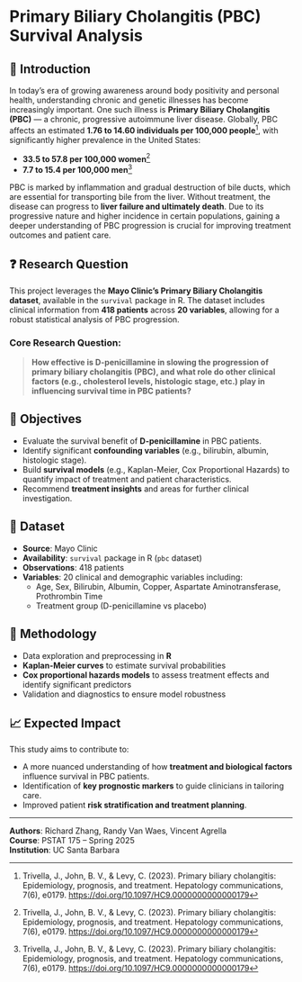 # Primary Biliary Cholangitis (PBC) Survival Analysis

## 📌 Introduction

In today’s era of growing awareness around body positivity and personal health, understanding chronic and genetic illnesses has become increasingly important. One such illness is **Primary Biliary Cholangitis (PBC)** — a chronic, progressive autoimmune liver disease. Globally, PBC affects an estimated **1.76 to 14.60 individuals per 100,000 people**[^1], with significantly higher prevalence in the United States:
- **33.5 to 57.8 per 100,000 women**[^1]
- **7.7 to 15.4 per 100,000 men**[^1]

PBC is marked by inflammation and gradual destruction of bile ducts, which are essential for transporting bile from the liver. Without treatment, the disease can progress to **liver failure and ultimately death**. Due to its progressive nature and higher incidence in certain populations, gaining a deeper understanding of PBC progression is crucial for improving treatment outcomes and patient care.

## ❓ Research Question

This project leverages the **Mayo Clinic’s Primary Biliary Cholangitis dataset**, available in the `survival` package in R. The dataset includes clinical information from **418 patients** across **20 variables**, allowing for a robust statistical analysis of PBC progression.

### Core Research Question:

> **How effective is D-penicillamine in slowing the progression of primary biliary cholangitis (PBC), and what role do other clinical factors (e.g., cholesterol levels, histologic stage, etc.) play in influencing survival time in PBC patients?**

## 🎯 Objectives

- Evaluate the survival benefit of **D-penicillamine** in PBC patients.
- Identify significant **confounding variables** (e.g., bilirubin, albumin, histologic stage).
- Build **survival models** (e.g., Kaplan-Meier, Cox Proportional Hazards) to quantify impact of treatment and patient characteristics.
- Recommend **treatment insights** and areas for further clinical investigation.

## 📂 Dataset

- **Source**: Mayo Clinic
- **Availability**: `survival` package in R (`pbc` dataset)
- **Observations**: 418 patients
- **Variables**: 20 clinical and demographic variables including:
  - Age, Sex, Bilirubin, Albumin, Copper, Aspartate Aminotransferase, Prothrombin Time
  - Treatment group (D-penicillamine vs placebo)

## 🧪 Methodology

- Data exploration and preprocessing in **R**
- **Kaplan-Meier curves** to estimate survival probabilities
- **Cox proportional hazards models** to assess treatment effects and identify significant predictors
- Validation and diagnostics to ensure model robustness

## 📈 Expected Impact

This study aims to contribute to:
- A more nuanced understanding of how **treatment and biological factors** influence survival in PBC patients.
- Identification of **key prognostic markers** to guide clinicians in tailoring care.
- Improved patient **risk stratification and treatment planning**.

---

**Authors**: Richard Zhang, Randy Van Waes, Vincent Agrella  
**Course**: PSTAT 175 – Spring 2025  
**Institution**: UC Santa Barbara



[^1]:Trivella, J., John, B. V., & Levy, C. (2023). Primary biliary cholangitis: Epidemiology, prognosis, and treatment. Hepatology communications, 7(6), e0179. https://doi.org/10.1097/HC9.0000000000000179


